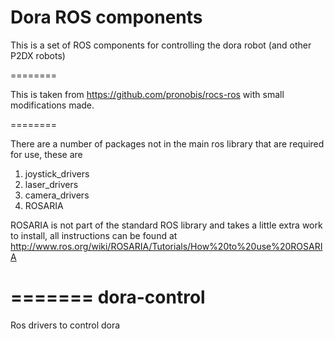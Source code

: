 Dora ROS components
========

This is a set of ROS components for controlling the dora robot (and other P2DX robots)

========

This is taken from https://github.com/pronobis/rocs-ros with small modifications made.

========

There are a number of packages not in the main ros library that are required for use, these are
1. joystick_drivers
2. laser_drivers
3. camera_drivers
4. ROSARIA

ROSARIA is not part of the standard ROS library and takes a little extra work to install, all instructions can be found at http://www.ros.org/wiki/ROSARIA/Tutorials/How%20to%20use%20ROSARIA


=======
dora-control
============

Ros drivers to control dora

